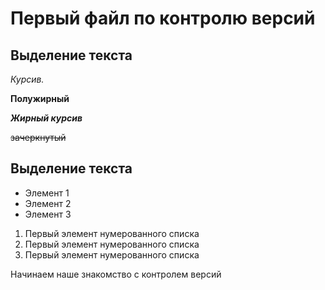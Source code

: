 # Первый файл по контролю версий

## Выделение текста

*Курсив.*

**Полужирный**

***Жирный курсив***

~~зачеркнутый~~

## Выделение текста

* Элемент 1
* Элемент 2
* Элемент 3

1. Первый элемент нумерованного списка
2. Первый элемент нумерованного списка
3. Первый элемент нумерованного списка

Начинаем наше знакомство с 
контролем версий